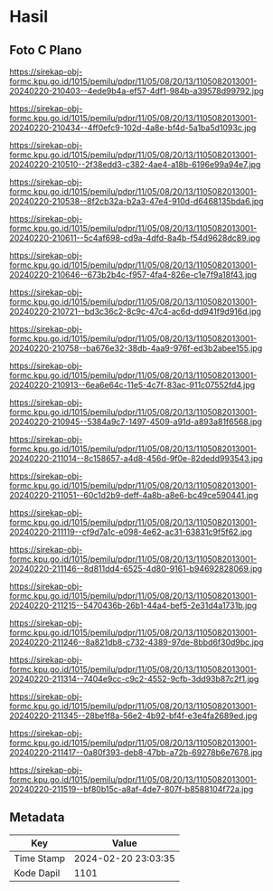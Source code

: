 # Hasil

## Foto C Plano

https://sirekap-obj-formc.kpu.go.id/1015/pemilu/pdpr/11/05/08/20/13/1105082013001-20240220-210403--4ede9b4a-ef57-4df1-984b-a39578d99792.jpg

https://sirekap-obj-formc.kpu.go.id/1015/pemilu/pdpr/11/05/08/20/13/1105082013001-20240220-210434--4ff0efc9-102d-4a8e-bf4d-5a1ba5d1093c.jpg

https://sirekap-obj-formc.kpu.go.id/1015/pemilu/pdpr/11/05/08/20/13/1105082013001-20240220-210510--2f38edd3-c382-4ae4-a18b-6196e99a94e7.jpg

https://sirekap-obj-formc.kpu.go.id/1015/pemilu/pdpr/11/05/08/20/13/1105082013001-20240220-210538--8f2cb32a-b2a3-47e4-910d-d6468135bda6.jpg

https://sirekap-obj-formc.kpu.go.id/1015/pemilu/pdpr/11/05/08/20/13/1105082013001-20240220-210611--5c4af698-cd9a-4dfd-8a4b-f54d9628dc89.jpg

https://sirekap-obj-formc.kpu.go.id/1015/pemilu/pdpr/11/05/08/20/13/1105082013001-20240220-210646--673b2b4c-f957-4fa4-826e-c1e7f9a18f43.jpg

https://sirekap-obj-formc.kpu.go.id/1015/pemilu/pdpr/11/05/08/20/13/1105082013001-20240220-210721--bd3c36c2-8c9c-47c4-ac6d-dd941f9d916d.jpg

https://sirekap-obj-formc.kpu.go.id/1015/pemilu/pdpr/11/05/08/20/13/1105082013001-20240220-210758--ba676e32-38db-4aa9-976f-ed3b2abee155.jpg

https://sirekap-obj-formc.kpu.go.id/1015/pemilu/pdpr/11/05/08/20/13/1105082013001-20240220-210913--6ea6e64c-11e5-4c7f-83ac-911c07552fd4.jpg

https://sirekap-obj-formc.kpu.go.id/1015/pemilu/pdpr/11/05/08/20/13/1105082013001-20240220-210945--5384a9c7-1497-4509-a91d-a893a81f6568.jpg

https://sirekap-obj-formc.kpu.go.id/1015/pemilu/pdpr/11/05/08/20/13/1105082013001-20240220-211014--8c158657-a4d8-456d-9f0e-82dedd993543.jpg

https://sirekap-obj-formc.kpu.go.id/1015/pemilu/pdpr/11/05/08/20/13/1105082013001-20240220-211051--60c1d2b9-deff-4a8b-a8e6-bc49ce590441.jpg

https://sirekap-obj-formc.kpu.go.id/1015/pemilu/pdpr/11/05/08/20/13/1105082013001-20240220-211119--cf9d7a1c-e098-4e62-ac31-63831c9f5f62.jpg

https://sirekap-obj-formc.kpu.go.id/1015/pemilu/pdpr/11/05/08/20/13/1105082013001-20240220-211146--8d811dd4-6525-4d80-9161-b94692828069.jpg

https://sirekap-obj-formc.kpu.go.id/1015/pemilu/pdpr/11/05/08/20/13/1105082013001-20240220-211215--5470436b-26b1-44a4-bef5-2e31d4a1731b.jpg

https://sirekap-obj-formc.kpu.go.id/1015/pemilu/pdpr/11/05/08/20/13/1105082013001-20240220-211246--8a821db8-c732-4389-97de-8bbd6f30d9bc.jpg

https://sirekap-obj-formc.kpu.go.id/1015/pemilu/pdpr/11/05/08/20/13/1105082013001-20240220-211314--7404e9cc-c9c2-4552-9cfb-3dd93b87c2f1.jpg

https://sirekap-obj-formc.kpu.go.id/1015/pemilu/pdpr/11/05/08/20/13/1105082013001-20240220-211345--28be1f8a-56e2-4b92-bf4f-e3e4fa2689ed.jpg

https://sirekap-obj-formc.kpu.go.id/1015/pemilu/pdpr/11/05/08/20/13/1105082013001-20240220-211417--0a80f393-deb8-47bb-a72b-69278b6e7678.jpg

https://sirekap-obj-formc.kpu.go.id/1015/pemilu/pdpr/11/05/08/20/13/1105082013001-20240220-211519--bf80b15c-a8af-4de7-807f-b8588104f72a.jpg


## Metadata

| Key        | Value               |
| ---------- | ------------------- |
| Time Stamp | 2024-02-20 23:03:35 |
| Kode Dapil | 1101                |



